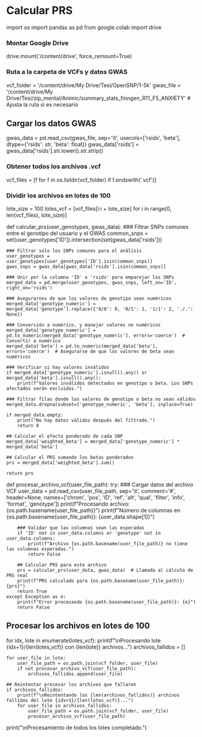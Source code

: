 # Calcular PRS
import os
import pandas as pd
from google.colab import drive

### Montar Google Drive
drive.mount('/content/drive', force_remount=True)

### Ruta a la carpeta de VCFs y datos GWAS
vcf_folder = '/content/drive/My Drive/Tesi/OpenSNP/1-5k'
gwas_file = '/content/drive/My Drive/Tesi/zip_mental/Animic/summary_stats_finngen_R11_F5_ANXIETY'  # Ajusta la ruta si es necesario

## Cargar los datos GWAS
gwas_data = pd.read_csv(gwas_file, sep='\t', usecols=['rsids', 'beta'], dtype={'rsids': str, 'beta': float})
gwas_data['rsids'] = gwas_data['rsids'].str.lower().str.strip()

### Obtener todos los archivos .vcf
vcf_files = [f for f in os.listdir(vcf_folder) if f.endswith('.vcf')]

### Dividir los archivos en lotes de 100
lote_size = 100
lotes_vcf = [vcf_files[i:i + lote_size] for i in range(0, len(vcf_files), lote_size)]

def calcular_prs(user_genotypes, gwas_data):
    ### Filtrar SNPs comunes entre el genotipo del usuario y el GWAS
    common_snps = set(user_genotypes['ID']).intersection(set(gwas_data['rsids']))

    ### Filtrar solo los SNPs comunes para el análisis
    user_genotypes = user_genotypes[user_genotypes['ID'].isin(common_snps)]
    gwas_snps = gwas_data[gwas_data['rsids'].isin(common_snps)]

    ### Unir por la columna 'ID' o 'rsids' para emparejar los SNPs
    merged_data = pd.merge(user_genotypes, gwas_snps, left_on='ID', right_on='rsids')

    ### Asegurarnos de que los valores de genotipo sean numéricos
    merged_data['genotype_numeric'] = merged_data['genotype'].replace({'0/0': 0, '0/1': 1, '1/1': 2, './.': None})

    ### Conversión a numérico, y manejar valores no numéricos
    merged_data['genotype_numeric'] = pd.to_numeric(merged_data['genotype_numeric'], errors='coerce')  # Convertir a numérico
    merged_data['beta'] = pd.to_numeric(merged_data['beta'], errors='coerce')  # Asegurarse de que los valores de beta sean numéricos

    ### Verificar si hay valores inválidos
    if merged_data['genotype_numeric'].isnull().any() or merged_data['beta'].isnull().any():
        print(f"Valores inválidos detectados en genotipo o beta. Los SNPs afectados serán excluidos.")

    ### Filtrar filas donde los valores de genotipo o beta no sean válidos
    merged_data.dropna(subset=['genotype_numeric', 'beta'], inplace=True)

    if merged_data.empty:
        print("No hay datos válidos después del filtrado.")
        return 0

    ## Calcular el efecto ponderado de cada SNP
    merged_data['weighted_beta'] = merged_data['genotype_numeric'] * merged_data['beta']

    ## Calcular el PRS sumando los betas ponderados
    prs = merged_data['weighted_beta'].sum()

    return prs

def procesar_archivo_vcf(user_file_path):
    try:
        ### Cargar datos del archivo VCF
        user_data = pd.read_csv(user_file_path, sep='\t', comment='#', header=None, names=['chrom', 'pos', 'ID', 'ref', 'alt', 'qual', 'filter', 'info', 'format', 'genotype'])
        print(f"Procesando archivo: {os.path.basename(user_file_path)}")
        print(f"Número de columnas en {os.path.basename(user_file_path)}: {user_data.shape[1]}")

        ### Validar que las columnas sean las esperadas
        if 'ID' not in user_data.columns or 'genotype' not in user_data.columns:
            print(f"Archivo {os.path.basename(user_file_path)} no tiene las columnas esperadas.")
            return False

        ## Calcular PRS para este archivo
        prs = calcular_prs(user_data, gwas_data)  # Llamada al cálculo de PRS real
        print(f"PRS calculado para {os.path.basename(user_file_path)}: {prs}")
        return True
    except Exception as e:
        print(f"Error procesando {os.path.basename(user_file_path)}: {e}")
        return False

## Procesar los archivos en lotes de 100
for idx, lote in enumerate(lotes_vcf):
    print(f"\nProcesando lote {idx+1}/{len(lotes_vcf)} con {len(lote)} archivos...")
    archivos_fallidos = []

    for user_file in lote:
        user_file_path = os.path.join(vcf_folder, user_file)
        if not procesar_archivo_vcf(user_file_path):
            archivos_fallidos.append(user_file)

    ## Reintentar procesar los archivos que fallaron
    if archivos_fallidos:
        print(f"\nReintentando los {len(archivos_fallidos)} archivos fallidos del lote {idx+1}/{len(lotes_vcf)}...")
        for user_file in archivos_fallidos:
            user_file_path = os.path.join(vcf_folder, user_file)
            procesar_archivo_vcf(user_file_path)

print("\nProcesamiento de todos los lotes completado.")
